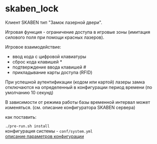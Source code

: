 # skaben_lock

Клиент SKABEN тип "Замок лазерной двери".

Игровая функция - ограничение доступа в игровые зоны (имитация силового поля при помощи красных лазеров).

Игровое взаимодействие:

- ввод кода с цифровой клавиатуры
- сброс кода клавишей *
- подтверждение ввода клавишей #
- прикладывание карты доступа (RFID)

При успешной аутентификации (кодом или картой) лазеры замка отключаются на
определенный в конфигурации период времени (по умолчанию 10 секунд)

В зависимости от режима работы базы временной интервал может изменяться. (cм.
описание конфигуратора SKABEN сервера)

как поставить:

`./pre-run.sh install`\
конфигурация системы - `conf/system.yml`\
[описание параметров конфигурации](https://github.com/skaben/device_boilerplate)